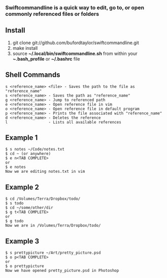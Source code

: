 ### Swiftcommandline is a quick way to edit, go to, or open commonly referenced files or folders

## Install

1. git clone git://github.com/bufordtaylor/swiftcommandline.git
2. make install
3. source **~/.local/bin/swiftcommandline.sh** from within your **~.bash\_profile** or **~/.bashrc** file

## Shell Commands

    s <reference_name> <file> - Saves the path to the file as "reference_name"
    s <reference_name> - Saves the path as "reference_name"
    g <reference_name> - Jump to referenced path
    e <reference_name> - Open reference file in vim
    o <reference_name> - Open reference file in default program
    p <reference_name> - Prints the file associated with "reference_name"
    d <reference_name> - Deletes the reference
    l                  - Lists all available references

## Example 1

    $ s notes ~/Code/notes.txt
    $ cd ~ (or anywhere)
    $ e n<TAB COMPLETE>
    or
    $ e notes
    Now we are editing notes.txt in vim

## Example 2

    $ cd /Volumes/Terra/Dropbox/todo/
    $ s todo
    $ cd ~/some/other/dir
    $ g t<TAB COMPLETE>
    or
    $ g todo
    Now we are in /Volumes/Terra/Dropbox/todo/

## Example 3

    $ s prettypicture ~/Art/pretty_picture.psd
    $ o p<TAB COMPLETE>
    or
    $ o prettypicture
    Now we have opened pretty_picture.psd in Photoshop
